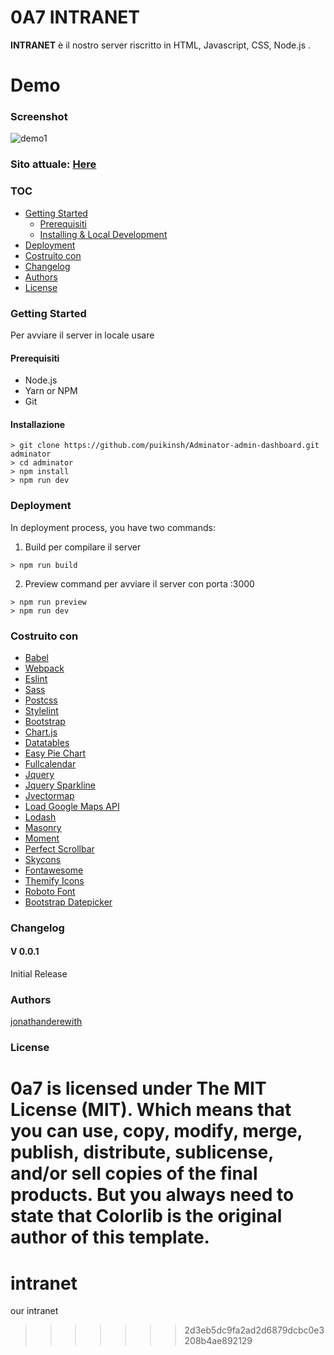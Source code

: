 # 0A7 INTRANET
**INTRANET** è il nostro server riscritto in HTML, Javascript, CSS, Node.js .

# Demo

### Screenshot

![demo1](https://link.com)

### Sito attuale: [Here](https://link.com)

### TOC
- [Getting Started](#getting-started)
  - [Prerequisiti](#prerequisiti)
  - [Installing & Local Development](#installazione)
- [Deployment](#deployment)
- [Costruito con](#costruito-con)
- [Changelog](#changelog)
- [Authors](#authors)
- [License](#license)


### Getting Started
Per avviare il server in locale usare 


#### Prerequisiti
  - Node.js
  - Yarn or NPM
  - Git

#### Installazione

```
> git clone https://github.com/puikinsh/Adminator-admin-dashboard.git adminator
> cd adminator
> npm install
> npm run dev
```


### Deployment
In deployment process, you have two commands:

1. Build 
per compilare il server
```
> npm run build
```

2. Preview command
per avviare il server con porta :3000
```
> npm run preview
> npm run dev 
```

### Costruito con
- [Babel](https://babeljs.io/)
- [Webpack](https://webpack.js.org/)
- [Eslint](https://eslint.org/)
- [Sass](http://sass-lang.com/)
- [Postcss](http://postcss.org/)
- [Stylelint](https://stylelint.io/)
- [Bootstrap](http://getbootstrap.com/)
- [Chart.js](http://www.chartjs.org/)
- [Datatables](https://datatables.net/)
- [Easy Pie Chart](http://rendro.github.io/easy-pie-chart/)
- [Fullcalendar](https://fullcalendar.io/)
- [Jquery](https://jquery.com/)
- [Jquery Sparkline](https://omnipotent.net/jquery.sparkline/)
- [Jvectormap](http://jvectormap.com/)
- [Load Google Maps API](https://github.com/yuanqing/load-google-maps-api)
- [Lodash](https://lodash.com/)
- [Masonry](https://masonry.desandro.com/)
- [Moment](https://momentjs.com/)
- [Perfect Scrollbar](https://github.com/utatti/perfect-scrollbar)
- [Skycons](https://darkskyapp.github.io/skycons/)
- [Fontawesome](http://fontawesome.io/)
- [Themify Icons](https://themify.me/themify-icons)
- [Roboto Font](https://fonts.google.com/specimen/Roboto)
- [Bootstrap Datepicker](https://bootstrap-datepicker.readthedocs.io/en/latest/)

### Changelog
#### V 0.0.1
Initial Release

### Authors
[jonathanderewith](http://twitter.com/jon.derewith)
### License

0a7 is licensed under The MIT License (MIT). Which means that you can use, copy, modify, merge, publish, distribute, sublicense, and/or sell copies of the final products. But you always need to state that Colorlib is the original author of this template.
=======
# intranet
our intranet 
>>>>>>> 2d3eb5dc9fa2ad2d6879dcbc0e3208b4ae892129
